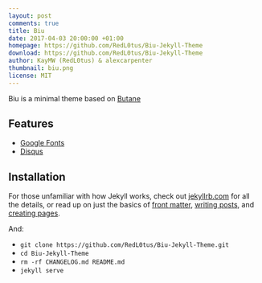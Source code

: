 ```yaml
---
layout: post
comments: true
title: Biu
date: 2017-04-03 20:00:00 +01:00
homepage: https://github.com/RedL0tus/Biu-Jekyll-Theme
download: https://github.com/RedL0tus/Biu-Jekyll-Theme
author: KayMW (RedL0tus) & alexcarpenter
thumbnail: biu.png
license: MIT
---
```


Biu is a minimal theme based on [Butane](https://github.com/alexcarpenter/butane-jekyll-theme)

## Features

* [Google Fonts](https://fonts.google.com/)  
* [Disqus](https://disqus.com/)  

## Installation

For those unfamiliar with how Jekyll works, check out [jekyllrb.com](https://jekyllrb.com/) for all the details, or read up on just the basics of [front matter](https://jekyllrb.com/docs/frontmatter/), [writing posts](https://jekyllrb.com/docs/posts/), and [creating pages](https://jekyllrb.com/docs/pages/).

And:

* `git clone https://github.com/RedL0tus/Biu-Jekyll-Theme.git`
* `cd Biu-Jekyll-Theme`
* `rm -rf CHANGELOG.md README.md`
* `jekyll serve`

